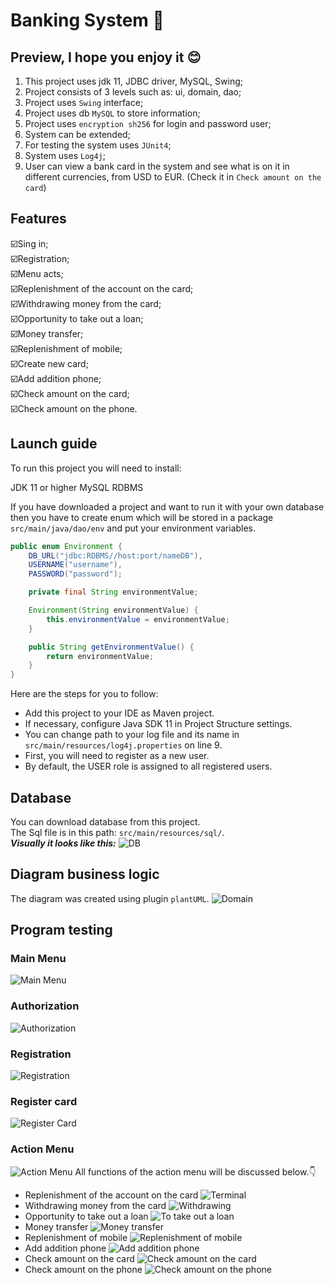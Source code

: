 # Banking System 🏦

## Preview, I hope you enjoy it 😊
1. This project uses jdk 11, JDBC driver, MySQL, Swing;
2. Project consists of 3 levels such as: ui, domain, dao;
3. Project uses `Swing` interface;
4. Project uses db `MySQL` to store information;
5. Project uses `encryption sh256` for login and password user;
6. System can be extended;
7. For testing the system uses `JUnit4`;
8. System uses `Log4j`;
9. User can view a bank card in the system and see what is on it in different currencies, from USD to EUR. (Check it in `Check amount on the card`)

## Features
☑️Sing in;
<br>☑️Registration;
<br>☑️Menu acts;
<br>☑️Replenishment of the account on the card;
<br>☑️Withdrawing money from the card;
<br>☑️Opportunity to take out a loan;
<br>☑️Money transfer;
<br>☑️Replenishment of mobile;
<br>☑️Create new card;
<br>☑️Add addition phone;
<br>☑️Check amount on the card;
<br>☑️Check amount on the phone.

## Launch guide
To run this project you will need to install:

JDK 11 or higher
MySQL RDBMS

If you have downloaded a project and want to run it with your own database then you have to create enum which will be stored in a package `src/main/java/dao/env` and put your environment variables.
```java
public enum Environment {
    DB_URL("jdbc:RDBMS//host:port/nameDB"),
    USERNAME("username"),
    PASSWORD("password");

    private final String environmentValue;

    Environment(String environmentValue) {
        this.environmentValue = environmentValue;
    }

    public String getEnvironmentValue() {
        return environmentValue;
    }
}
```

Here are the steps for you to follow:

- Add this project to your IDE as Maven project.
- If necessary, configure Java SDK 11 in Project Structure settings.
- You can change path to your log file and  its name in `src/main/resources/log4j.properties` on line 9.
- First, you will need to register as a new user.
- By default, the USER role is assigned to all registered users.

## Database
You can download database from this project. 
<br>The Sql file is in this path: `src/main/resources/sql/`.
<br><i><b>Visually it looks like this:</b></i>
![DB](src/main/resources/img_for_readme/database.png)

## Diagram business logic
The diagram was created using plugin `plantUML`.
![Domain](src/main/resources/img_for_readme/domain.png)

## Program testing
### Main Menu
![Main Menu](src/main/resources/img_for_readme/main_menu.png)
### Authorization
![Authorization](src/main/resources/img_for_readme/auth.png)
### Registration
![Registration](src/main/resources/img_for_readme/registration.png)
### Register card
![Register Card](src/main/resources/img_for_readme/register_card.png)
### Action Menu
![Action Menu](src/main/resources/img_for_readme/action_menu.png)
All functions of the action menu will be discussed below.👇
- Replenishment of the account on the card
![Terminal](src/main/resources/img_for_readme/terminal.png)
- Withdrawing money from the card
![Withdrawing](src/main/resources/img_for_readme/withdrawing.png)
- Opportunity to take out a loan
![To take out a loan](src/main/resources/img_for_readme/loan.png)
- Money transfer
![Money transfer](src/main/resources/img_for_readme/transfer.png)
- Replenishment of mobile
![Replenishment of mobile](src/main/resources/img_for_readme/replenishment_phone.png)
- Add addition phone
![Add addition phone](src/main/resources/img_for_readme/addition_phone.png)
- Check amount on the card
![Check amount on the card](src/main/resources/img_for_readme/amount_card.png)
- Check amount on the phone
![Check amount on the phone](src/main/resources/img_for_readme/amount_phone.png)

